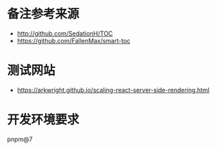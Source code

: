 # 备注参考来源

- http://github.com/SedationH/TOC
- https://github.com/FallenMax/smart-toc

# 测试网站
- https://arkwright.github.io/scaling-react-server-side-rendering.html

# 开发环境要求
pnpm@7
